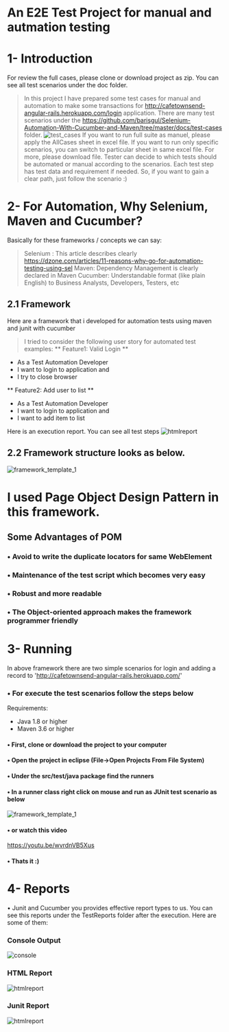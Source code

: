 # An E2E Test Project for manual and autmation testing

# 1- Introduction
For review the full cases, please clone or download project as zip. You can see all test scenarios under the doc folder.
> In this project I have prepared some test cases for manual and automation to make some transactions for http://cafetownsend-angular-rails.herokuapp.com/login application. 
> There are many test scenarios under the https://github.com/barisgul/Selenium-Automation-With-Cucumber-and-Maven/tree/master/docs/test-cases folder. 
![test_cases](https://github.com/barisgul/Selenium-Automation-With-Cucumber-and-Maven/blob/master/docs/images/TestCases.PNG)
> If you want to run full suite as manuel, please apply the AllCases sheet in excel file. 
> If you want to run only specific scenarios, you can switch to particular sheet in same excel file. 
> For more, please download file.
> Tester can decide to which tests should be automated or manual according to the scenarios. Each test step has test data and requirement if needed. So, if you want to gain a clear path, just follow the scenario :)


# 2- For Automation, Why Selenium, Maven and Cucumber?

Basically for these frameworks / concepts we can say:
> Selenium : This article describes clearly https://dzone.com/articles/11-reasons-why-go-for-automation-testing-using-sel
> Maven: Dependency Management is clearly declared in Maven
> Cucumber: Understandable format (like plain English) to Business Analysts, Developers, Testers, etc

## 2.1 Framework
Here are a framework that i developed for automation tests using maven and junit with cucumber
> I tried to consider the following user story for automated test examples:
** Feature1:  Valid Login **
- As a Test Automation Developer
- I want to login to application and
- I try to close browser

** Feature2:  Add user to list  **  
- As a Test Automation Developer
- I want to login to application and
- I want to add item to list

Here is an execution report. You can see all test steps 
![htmlreport](https://github.com/barisgul/Selenium-Automation-With-Cucumber-and-Maven/blob/master/docs/images/TestOutput.PNG)


## 2.2 Framework structure looks as below.
![framework_template_1](https://github.com/barisgul/Selenium-Automation-With-Cucumber-and-Maven/blob/master/docs/images/ProjectStructure.png)

# I used Page Object Design Pattern in this framework. 
## Some Advantages of POM
### • Avoid to write the duplicate locators for same WebElement
### • Maintenance of the test script which becomes very easy
### • Robust and more readable
### • The Object-oriented approach makes the framework programmer friendly

# 3- Running
In above framework there are two simple scenarios for login and adding a record to 'http://cafetownsend-angular-rails.herokuapp.com/'
### • For execute the test scenarios follow the steps below
Requirements:
- Java 1.8 or higher
- Maven 3.6 or higher

#### • First, clone or download the project to your computer
#### • Open the project in eclipse (File->Open Projects From File System)
#### • Under the src/test/java package find the runners
#### • In a runner class right click on mouse and run as JUnit test scenario as below 
![framework_template_1](https://github.com/barisgul/Selenium-Automation-With-Cucumber-and-Maven/blob/master/docs/images/RunCucumberTest.png)
#### • or watch this video
https://youtu.be/wvrdnVB5Xus
#### • Thats it :)


# 4- Reports
• Junit and Cucumber you provides effective report types to us. You can see this reports under the TestReports folder after the execution. Here are some of them: 
### Console Output 
![console](https://github.com/barisgul/Selenium-Automation-With-Cucumber-and-Maven/blob/master/docs/images/CucumberConsoleResult.PNG)
### HTML Report 
![htmlreport](https://github.com/barisgul/Selenium-Automation-With-Cucumber-and-Maven/blob/master/docs/images/TestOutput.PNG)
### Junit Report 
![htmlreport](https://github.com/barisgul/Selenium-Automation-With-Cucumber-and-Maven/blob/master/docs/images/CucumberJunitResult.PNG)


